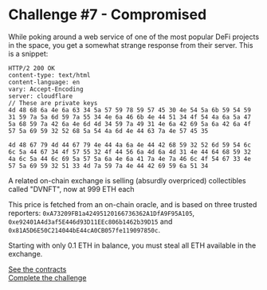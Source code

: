 # Challenge #7 - Compromised
While poking around a web service of one of the most popular DeFi projects in the space, you get a somewhat strange response from their server. This is a snippet:
```Shell
HTTP/2 200 OK
content-type: text/html
content-language: en
vary: Accept-Encoding
server: cloudflare
// These are private keys
4d 48 68 6a 4e 6a 63 34 5a 57 59 78 59 57 45 30 4e 54 5a 6b 59 54 59 31 59 7a 5a 6d 59 7a 55 34 4e 6a 46 6b 4e 44 51 34 4f 54 4a 6a 5a 47 5a 68 59 7a 42 6a 4e 6d 4d 34 59 7a 49 31 4e 6a 42 69 5a 6a 42 6a 4f 57 5a 69 59 32 52 68 5a 54 4a 6d 4e 44 63 7a 4e 57 45 35

4d 48 67 79 4d 44 67 79 4e 44 4a 6a 4e 44 42 68 59 32 52 6d 59 54 6c 6c 5a 44 67 34 4f 57 55 32 4f 44 56 6a 4d 6a 4d 31 4e 44 64 68 59 32 4a 6c 5a 44 6c 69 5a 57 5a 6a 4e 6a 41 7a 4e 7a 46 6c 4f 54 67 33 4e 57 5a 69 59 32 51 33 4d 7a 59 7a 4e 44 42 69 59 6a 51 34
```
A related on-chain exchange is selling (absurdly overpriced) collectibles called "DVNFT", now at 999 ETH each

This price is fetched from an on-chain oracle, and is based on three trusted reporters: `0xA73209FB1a42495120166736362A1DfA9F95A105`, `0xe92401A4d3af5E446d93D11EEc806b1462b39D15` and `0x81A5D6E50C214044bE44cA0CB057fe119097850c`.

Starting with only 0.1 ETH in balance, you must steal all ETH available in the exchange.

[See the contracts](https://github.com/nicolasgarcia214/damn-vulnerable-defi-foundry/tree/master/src/Contracts/compromised)
<br/>
[Complete the challenge](https://github.com/nicolasgarcia214/damn-vulnerable-defi-foundry/blob/master/test/Levels/compromised/Compromised.t.sol)
